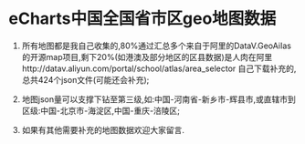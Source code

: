 eCharts中国全国省市区geo地图数据
===

1. 所有地图都是我自己收集的,80%通过汇总多个来自于阿里的DataV.GeoAiIas的开源map项目,剩下20%(如港澳及部分地区的区县数据)是人肉在阿里http://datav.aliyun.com/portal/school/atlas/area_selector 自己下载补充的, 总共424个json文件(可能还会补充);

2. 地图json量可以支撑下钻至第三级,如:中国-河南省-新乡市-辉县市,或直辖市到区级:中国-北京市-海淀区,中国-重庆-涪陵区;

3. 如果有其他需要补充的地图数据欢迎大家留言.
